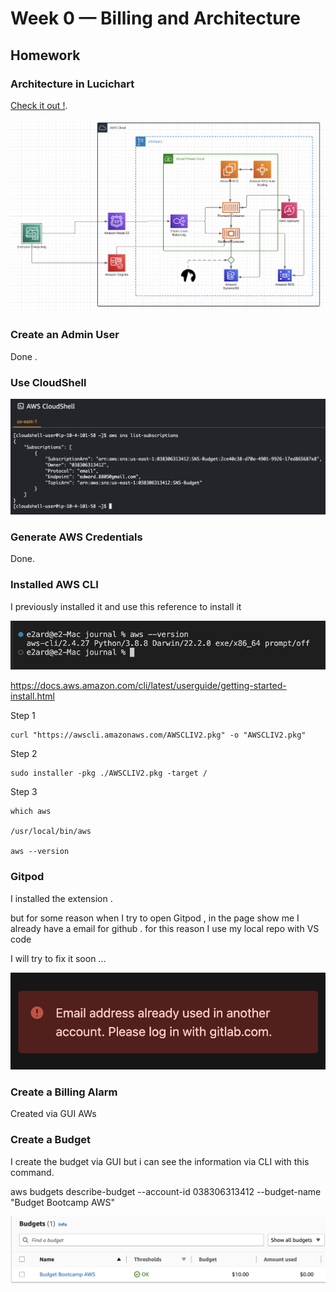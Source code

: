 # Week 0 — Billing and Architecture

## Homework



### Architecture in Lucichart

[Check it out !](https://lucid.app/lucidchart/ced94c16-77ec-47c1-abc5-675eac3eb8ef/edit?viewport_loc=-393%2C-204%2C3897%2C1944%2C0_0&invitationId=inv_335dd30a-6d0f-4b6b-b53b-3c6757f8b630). 

![Lucichart](assets/Lucichart.png)


### Create an Admin User

Done .

### Use CloudShell

![cloud shell](assets/shell.png)

### Generate AWS Credentials

Done. 

### Installed AWS CLI

I previously installed it and use this reference to install it

![aws](assets/aws-cli.png)


https://docs.aws.amazon.com/cli/latest/userguide/getting-started-install.html

Step 1 

```
curl "https://awscli.amazonaws.com/AWSCLIV2.pkg" -o "AWSCLIV2.pkg"
```

Step 2 

```
sudo installer -pkg ./AWSCLIV2.pkg -target /
```

Step 3

```
which aws

/usr/local/bin/aws 

aws --version
```


### Gitpod 

I installed the extension .

but for some reason when I try to open Gitpod , in the page show me I already have a email for github .
for this reason I use my local repo with VS code

I will try to fix it soon ... 

![Gitpod Error](assets/gitpod-error.png)


### Create a Billing Alarm

Created via GUI AWs


### Create a Budget

I create the budget via GUI but i can see the information via CLI with this command.

aws budgets describe-budget --account-id 038306313412 --budget-name "Budget Bootcamp AWS"

![Budget](assets/Budget.png)
